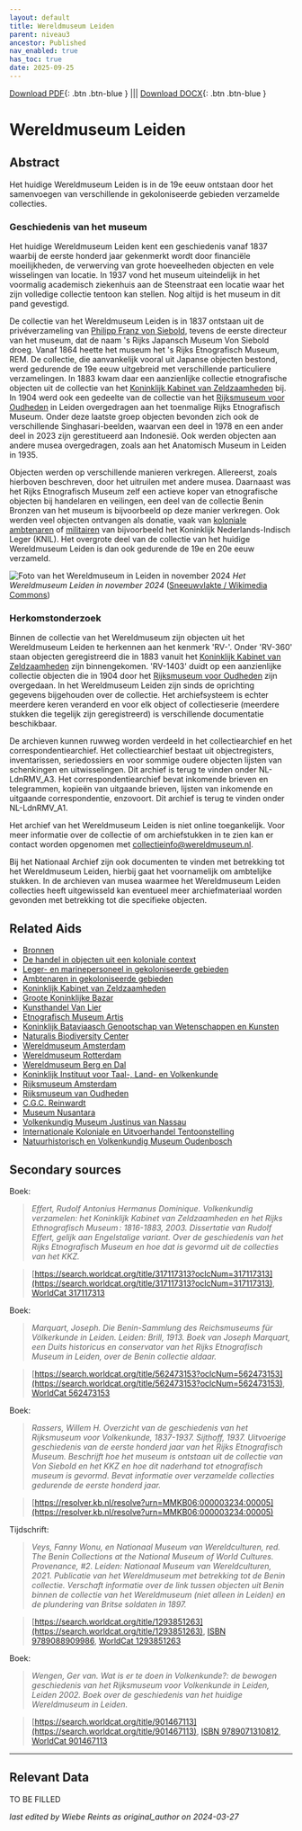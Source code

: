 ```yaml
---
layout: default
title: Wereldmuseum Leiden
parent: niveau3
ancestor: Published
nav_enabled: true
has_toc: true
date: 2025-09-25
--- 
```



[Download PDF](https://raw.githubusercontent.com/colonial-heritage/research-guides-dev/refs/heads/main/EXPORTS/published/PDF/niveau3/Dutch/WMLeiden.pdf){: .btn .btn-blue } |||    [Download DOCX](https://raw.githubusercontent.com/colonial-heritage/research-guides-dev/refs/heads/main/EXPORTS/published/DOCX/niveau3/Dutch/WMLeiden.docx){: .btn .btn-blue }


# Wereldmuseum Leiden


## Abstract

Het huidige Wereldmuseum Leiden is in de 19e eeuw ontstaan door het samenvoegen van verschillende in gekoloniseerde gebieden verzamelde collecties.

### Geschiedenis van het museum

Het huidige Wereldmuseum Leiden kent een geschiedenis vanaf 1837 waarbij de eerste honderd jaar gekenmerkt wordt door financiële moeilijkheden, de verwerving van grote hoeveelheden objecten en vele wisselingen van locatie. In 1937 vond het museum uiteindelijk in het voormalig academisch ziekenhuis aan de Steenstraat een locatie waar het zijn volledige collectie tentoon kan stellen. Nog altijd is het museum in dit pand gevestigd. 

De collectie van het Wereldmuseum Leiden is in 1837 ontstaan uit de privéverzameling van [Philipp Franz von Siebold](http://www.wikidata.org/entity/Q77140), tevens de eerste directeur van het museum, dat de naam 's Rijks Japansch Museum Von Siebold droeg. Vanaf 1864 heette het museum het 's Rijks Etnografisch Museum, REM. De collectie, die aanvankelijk vooral uit Japanse objecten bestond, werd gedurende de 19e eeuw uitgebreid met verschillende particuliere verzamelingen. In 1883 kwam daar een aanzienlijke collectie etnografische objecten uit de collectie van het [Koninklijk Kabinet van Zeldzaamheden](https://app.colonialcollections.nl/nl/research-aids/https%3A%2F%2Fn2t%252Enet%2Fark%3A%2F27023%2Fcc7609accb9857dc8ca777ff1d6d4af1) bij. In 1904 werd ook een gedeelte van de collectie van het [Rijksmuseum voor Oudheden](https://app.colonialcollections.nl/nl/research-aids/https%3A%2F%2Fn2t%252Enet%2Fark%3A%2F27023%2F732277d365ab6fbcc351da7bc2b900b3) in Leiden overgedragen aan het toenmalige Rijks Etnografisch Museum. Onder deze laatste groep objecten bevonden zich ook de verschillende Singhasari-beelden, waarvan een deel in 1978 en een ander deel in 2023 zijn gerestitueerd aan Indonesië. Ook werden objecten aan andere musea overgedragen, zoals aan het Anatomisch Museum in Leiden in 1935. 

Objecten werden op verschillende manieren verkregen. Allereerst, zoals hierboven beschreven, door het uitruilen met andere musea. Daarnaast was het Rijks Etnografisch Museum zelf een actieve koper van etnografische objecten bij handelaren en veilingen, een deel van de collectie Benin Bronzen van het museum is bijvoorbeeld op deze manier verkregen. Ook werden veel objecten ontvangen als donatie, vaak van [koloniale ambtenaren](https://app.colonialcollections.nl/nl/research-aids/https%3A%2F%2Fn2t%252Enet%2Fark%3A%2F27023%2F4f29663e147ee9c1ee7a9eb3019fca18) of [militairen](https://app.colonialcollections.nl/nl/research-aids/https%3A%2F%2Fn2t%252Enet%2Fark%3A%2F27023%2F0ceff3da7d6bba371bb16767a65b619e) van bijvoorbeeld het Koninklijk Nederlands-Indisch Leger (KNIL). Het overgrote deel van de collectie van het huidige Wereldmuseum Leiden is dan ook gedurende de 19e en 20e eeuw verzameld.

![Foto van het Wereldmuseum in Leiden in november 2024](https://upload.wikimedia.org/wikipedia/commons/5/51/Wereldmuseum_Leiden_%28nov_2024%29.jpg)
_Het Wereldmuseum Leiden in november 2024_ ([Sneeuwvlakte / Wikimedia Commons](https://commons.wikimedia.org/wiki/File:Wereldmuseum_Leiden_(nov_2024).jpg#))

### Herkomstonderzoek

Binnen de collectie van het Wereldmuseum zijn objecten uit het Wereldmuseum Leiden te herkennen aan het kenmerk 'RV-'. Onder 'RV-360' staan objecten geregistreerd die in 1883 vanuit het [Koninklijk Kabinet van Zeldzaamheden](https://app.colonialcollections.nl/nl/research-aids/https%3A%2F%2Fn2t%252Enet%2Fark%3A%2F27023%2Fcc7609accb9857dc8ca777ff1d6d4af1) zijn binnengekomen. 'RV-1403' duidt op een aanzienlijke collectie objecten die in 1904 door het [Rijksmuseum voor Oudheden](https://app.colonialcollections.nl/nl/research-aids/https%3A%2F%2Fn2t%252Enet%2Fark%3A%2F27023%2F732277d365ab6fbcc351da7bc2b900b3) zijn overgedaan. In het Wereldmuseum Leiden zijn sinds de oprichting gegevens bijgehouden over de collectie. Het archiefsysteem is echter meerdere keren veranderd en voor elk object of collectieserie (meerdere stukken die tegelijk zijn geregistreerd) is verschillende documentatie beschikbaar. 

De archieven kunnen ruwweg worden verdeeld in het collectiearchief en het correspondentiearchief. Het collectiearchief bestaat uit objectregisters, inventarissen, seriedossiers en voor sommige oudere objecten lijsten van schenkingen en uitwisselingen. Dit archief is terug te vinden onder NL-LdnRMV_A3. Het correspondentiearchief bevat inkomende brieven en telegrammen, kopieën van uitgaande brieven, lijsten van inkomende en uitgaande correspondentie, enzovoort. Dit archief is terug te vinden onder NL-LdnRMV_A1.

Het archief van het Wereldmuseum Leiden is niet online toegankelijk. Voor meer informatie over de collectie of om archiefstukken in te zien kan er contact worden opgenomen met [collectieinfo@wereldmuseum.nl](mailto:collectieinfo@wereldmuseum.nl). 

Bij het Nationaal Archief zijn ook documenten te vinden met betrekking tot het Wereldmuseum Leiden, hierbij gaat het voornamelijk om ambtelijke stukken. In de archieven van musea waarmee het Wereldmuseum Leiden collecties heeft uitgewisseld kan eventueel meer archiefmateriaal worden gevonden met betrekking tot die specifieke objecten.


## Related Aids

 - [Bronnen](niveau1/Dutch/Bronnen_20240425.yml)  
 - [De handel in objecten uit een koloniale context](niveau2/Dutch/Handel_20240326.yml)  
 - [Leger- en marinepersoneel in gekoloniseerde gebieden](niveau2/Dutch/LegerEnMarine_20240326.yml)  
 - [Ambtenaren in gekoloniseerde gebieden](niveau2/Dutch/Ambtenaren_20240320.yml)  
 - [Koninklijk Kabinet van Zeldzaamheden](niveau3/Dutch/KKZ_20240313.yml)  
 - [Groote Koninklijke Bazar](niveau3/Dutch/KoninklijkeBazar_20240313.yml)  
 - [Kunsthandel Van Lier](niveau3/Dutch/KunsthandelVanLier_20240313.yml)  
 - [Etnografisch Museum Artis](niveau3/Dutch/EMArtis_20240711.yml)  
 - [Koninklijk Bataviaasch Genootschap van Wetenschappen en Kunsten](niveau3/Dutch/BGKW_20240827.yml)  
 - [Naturalis Biodiversity Center](niveau3/Dutch/Naturalis_20240710.yml)  
 - [Wereldmuseum Amsterdam](niveau3/Dutch/WMAmsterdam_20240711.yml)  
 - [Wereldmuseum Rotterdam](niveau3/Dutch/WMRotterdam_20240822.yml)  
 - [Wereldmuseum Berg en Dal](niveau3/Dutch/WMBergEnDal_20241001.yml)  
 - [Koninklijk Instituut voor Taal-, Land- en Volkenkunde](niveau3/Dutch/KITLV_20240704.yml)  
 - [Rijksmuseum Amsterdam](niveau3/Dutch/RijksmuseumAmsterdam_20241006.yml)  
 - [Rijksmuseum van Oudheden](niveau3/Dutch/RMO_20241106.yml)  
 - [C.G.C. Reinwardt](niveau3/Dutch/Reinwardt_20241217.yml)  
 - [Museum Nusantara](niveau3/Dutch/MNusantara_20250130.yml)  
 - [Volkenkundig Museum Justinus van Nassau](niveau3/Dutch/JustinusNassau_20250225.yml)  
 - [Internationale Koloniale en Uitvoerhandel Tentoonstelling](niveau3/Dutch/Wereldtentoonstelling1883_202550304.yml)  
 - [Natuurhistorisch en Volkenkundig Museum Oudenbosch](niveau3/Dutch/MOudenbosch_20250603.yml)  

## Secondary sources

Boek:
  > *Effert, Rudolf Antonius Hermanus Dominique. Volkenkundig verzamelen: het Koninklijk Kabinet van Zeldzaamheden en het Rijks Ethnografisch Museum : 1816-1883, 2003.*
  > _Dissertatie van Rudolf Effert, gelijk aan Engelstalige variant. Over de geschiedenis van het Rijks Etnografisch Museum en hoe dat is gevormd uit de collecties van het KKZ._  

  > [https://search.worldcat.org/title/317117313?oclcNum=317117313](https://search.worldcat.org/title/317117313?oclcNum=317117313), [WorldCat 317117313](https://search.worldcat.org/title/317117313)

Boek:
  > *Marquart, Joseph. Die Benin-Sammlung des Reichsmuseums für Völkerkunde in Leiden. Leiden: Brill, 1913.*
  > _Boek van Joseph Marquart, een Duits historicus en conservator van het Rijks Etnografisch Museum in Leiden, over de Benin collectie aldaar._  

  > [https://search.worldcat.org/title/562473153?oclcNum=562473153](https://search.worldcat.org/title/562473153?oclcNum=562473153), [WorldCat 562473153](https://search.worldcat.org/title/562473153)

Boek:
  > *Rassers, Willem H. Overzicht van de geschiedenis van het Rijksmuseum voor Volkenkunde, 1837-1937. Sijthoff, 1937.*
  > _Uitvoerige geschiedenis van de eerste honderd jaar van het Rijks Etnografisch Museum. Beschrijft hoe het museum is ontstaan uit de collectie van Von Siebold en het KKZ en hoe dit naderhand tot etnografisch museum is gevormd. Bevat informatie over verzamelde collecties gedurende de eerste honderd jaar._  

  > [https://resolver.kb.nl/resolve?urn=MMKB06:000003234:00005](https://resolver.kb.nl/resolve?urn=MMKB06:000003234:00005)

Tijdschrift:
  > *Veys, Fanny Wonu, en Nationaal Museum van Wereldculturen, red. The Benin Collections at the National Museum of World Cultures. Provenance, #2. Leiden: Nationaal Museum van Wereldculturen, 2021.*
  > _Publicatie van het Wereldmuseum met betrekking tot de Benin collectie. Verschaft informatie over de link tussen objecten uit Benin binnen de collectie van het Wereldmuseum (niet alleen in Leiden) en de plundering van Britse soldaten in 1897._  

  > [https://search.worldcat.org/title/1293851263](https://search.worldcat.org/title/1293851263), [ISBN 9789088909986](https://isbnsearch.org/isbn/9789088909986), [WorldCat 1293851263](https://search.worldcat.org/title/1293851263)

Boek:
  > *Wengen, Ger van. Wat is er te doen in Volkenkunde?: de bewogen geschiedenis van het Rijksmuseum voor Volkenkunde in Leiden, Leiden 2002.*
  > _Boek over de geschiedenis van het huidige Wereldmuseum in Leiden._  

  > [https://search.worldcat.org/title/901467113](https://search.worldcat.org/title/901467113), [ISBN 9789071310812](https://isbnsearch.org/isbn/9789071310812), [WorldCat 901467113](https://search.worldcat.org/title/901467113)



---
## Relevant Data 
TO BE FILLED

_last edited by Wiebe Reints as original_author on 2024-03-27_
        
